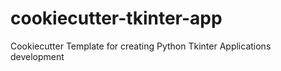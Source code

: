 # cookiecutter-tkinter-app
Cookiecutter Template for creating Python Tkinter Applications development
